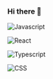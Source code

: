 ### Hi there 👋

![Javascript](https://img.shields.io/badge/Javascript-f7df1e?style=flat-square&logo=Javascript&labelColor=black&color=black
 "Javasciprt logo")
 
 ![React](https://img.shields.io/badge/React-61DAFB?style=flat-square&logo=React&labelColor=black&color=black
 "React logo")
 
![Typescript](https://img.shields.io/badge/Typescript-3178C6?style=flat-square&logo=Typescript&labelColor=black&color=black
 "Typescript logo")

![CSS](https://img.shields.io/badge/CSS-1572B6?style=flat-square&logo=CSS3&logoColor=black "CSS logo")




<!--
**sunwha/sunwha** is a ✨ _special_ ✨ repository because its `README.md` (this file) appears on your GitHub profile.

Here are some ideas to get you started:

- 🔭 I’m currently working on ...
- 🌱 I’m currently learning ...
- 👯 I’m looking to collaborate on ...
- 🤔 I’m looking for help with ...
- 💬 Ask me about ...
- 📫 How to reach me: ...
- 😄 Pronouns: ...
- ⚡ Fun fact: ...
-->
